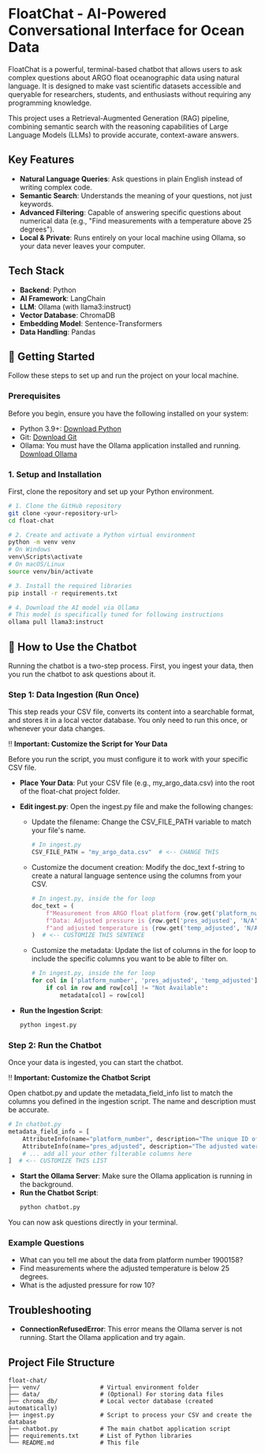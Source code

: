 # FloatChat - AI-Powered Conversational Interface for Ocean Data

FloatChat is a powerful, terminal-based chatbot that allows users to ask complex questions about ARGO float oceanographic data using natural language. It is designed to make vast scientific datasets accessible and queryable for researchers, students, and enthusiasts without requiring any programming knowledge.

This project uses a Retrieval-Augmented Generation (RAG) pipeline, combining semantic search with the reasoning capabilities of Large Language Models (LLMs) to provide accurate, context-aware answers.

## Key Features

- **Natural Language Queries**: Ask questions in plain English instead of writing complex code.
- **Semantic Search**: Understands the meaning of your questions, not just keywords.
- **Advanced Filtering**: Capable of answering specific questions about numerical data (e.g., "Find measurements with a temperature above 25 degrees").
- **Local & Private**: Runs entirely on your local machine using Ollama, so your data never leaves your computer.

## Tech Stack

- **Backend**: Python
- **AI Framework**: LangChain
- **LLM**: Ollama (with llama3:instruct)
- **Vector Database**: ChromaDB
- **Embedding Model**: Sentence-Transformers
- **Data Handling**: Pandas

## 🚀 Getting Started

Follow these steps to set up and run the project on your local machine.

### Prerequisites

Before you begin, ensure you have the following installed on your system:

- Python 3.9+: [Download Python](https://www.python.org/downloads/)
- Git: [Download Git](https://git-scm.com/downloads)
- Ollama: You must have the Ollama application installed and running. [Download Ollama](https://ollama.ai/)

### 1. Setup and Installation

First, clone the repository and set up your Python environment.

```bash
# 1. Clone the GitHub repository
git clone <your-repository-url>
cd float-chat

# 2. Create and activate a Python virtual environment
python -m venv venv
# On Windows
venv\Scripts\activate
# On macOS/Linux
source venv/bin/activate

# 3. Install the required libraries
pip install -r requirements.txt

# 4. Download the AI model via Ollama
# This model is specifically tuned for following instructions
ollama pull llama3:instruct
```

## 🔧 How to Use the Chatbot

Running the chatbot is a two-step process. First, you ingest your data, then you run the chatbot to ask questions about it.

### Step 1: Data Ingestion (Run Once)

This step reads your CSV file, converts its content into a searchable format, and stores it in a local vector database. You only need to run this once, or whenever your data changes.

‼️ **Important: Customize the Script for Your Data**

Before you run the script, you must configure it to work with your specific CSV file.

- **Place Your Data**: Put your CSV file (e.g., my_argo_data.csv) into the root of the float-chat project folder.
- **Edit ingest.py**: Open the ingest.py file and make the following changes:
  - Update the filename: Change the CSV_FILE_PATH variable to match your file's name.
    ```python
    # In ingest.py
    CSV_FILE_PATH = "my_argo_data.csv"  # <-- CHANGE THIS
    ```
  - Customize the document creation: Modify the doc_text f-string to create a natural language sentence using the columns from your CSV.
    ```python
    # In ingest.py, inside the for loop
    doc_text = (
        f"Measurement from ARGO float platform {row.get('platform_number', 'N/A')}. "
        f"Data: Adjusted pressure is {row.get('pres_adjusted', 'N/A')} dbar, "
        f"and adjusted temperature is {row.get('temp_adjusted', 'N/A')} C."
    )  # <-- CUSTOMIZE THIS SENTENCE
    ```
  - Customize the metadata: Update the list of columns in the for loop to include the specific columns you want to be able to filter on.
    ```python
    # In ingest.py, inside the for loop
    for col in ['platform_number', 'pres_adjusted', 'temp_adjusted']:  # <-- CUSTOMIZE THESE COLUMNS
        if col in row and row[col] != "Not Available":
            metadata[col] = row[col]
    ```

- **Run the Ingestion Script**:
  ```bash
  python ingest.py
  ```

### Step 2: Run the Chatbot

Once your data is ingested, you can start the chatbot.

‼️ **Important: Customize the Chatbot Script**

Open chatbot.py and update the metadata_field_info list to match the columns you defined in the ingestion script. The name and description must be accurate.

```python
# In chatbot.py
metadata_field_info = [
    AttributeInfo(name="platform_number", description="The unique ID of the ARGO float", type="integer"),
    AttributeInfo(name="pres_adjusted", description="The adjusted water pressure in decibars", type="float"),
    # ... add all your other filterable columns here
]  # <-- CUSTOMIZE THIS LIST
```

- **Start the Ollama Server**: Make sure the Ollama application is running in the background.
- **Run the Chatbot Script**:
  ```bash
  python chatbot.py
  ```

You can now ask questions directly in your terminal.

### Example Questions

- What can you tell me about the data from platform number 1900158?
- Find measurements where the adjusted temperature is below 25 degrees.
- What is the adjusted pressure for row 10?

## Troubleshooting

- **ConnectionRefusedError**: This error means the Ollama server is not running. Start the Ollama application and try again.

## Project File Structure

```
float-chat/
├── venv/                 # Virtual environment folder
├── data/                 # (Optional) For storing data files
├── chroma_db/            # Local vector database (created automatically)
├── ingest.py             # Script to process your CSV and create the database
├── chatbot.py            # The main chatbot application script
├── requirements.txt      # List of Python libraries
└── README.md             # This file
